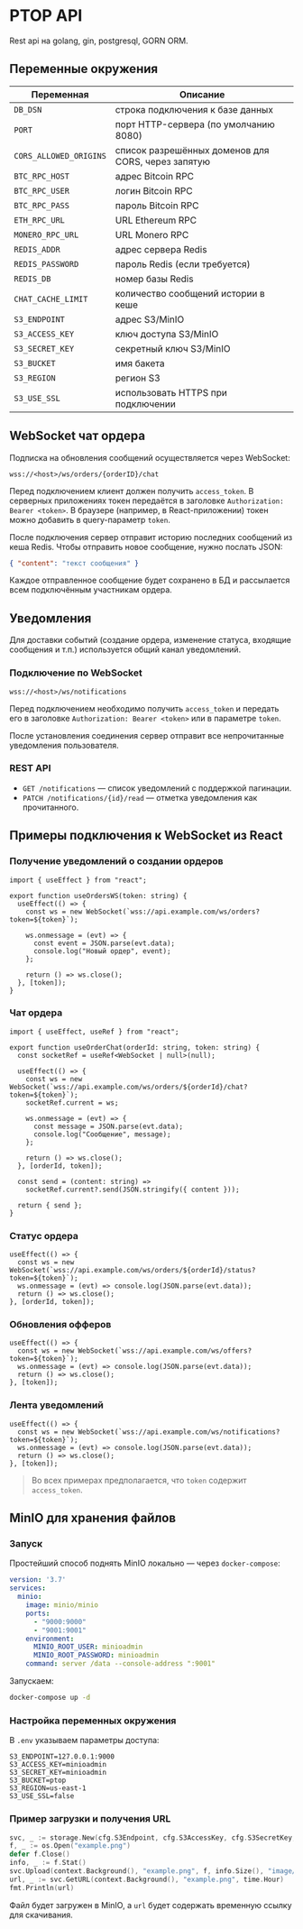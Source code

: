 # PTOP API

Rest api на golang, gin, postgresql, GORN ORM.

## Переменные окружения

| Переменная | Описание |
|------------|----------|
| `DB_DSN` | строка подключения к базе данных |
| `PORT` | порт HTTP-сервера (по умолчанию 8080) |
| `CORS_ALLOWED_ORIGINS` | список разрешённых доменов для CORS, через запятую |
| `BTC_RPC_HOST` | адрес Bitcoin RPC |
| `BTC_RPC_USER` | логин Bitcoin RPC |
| `BTC_RPC_PASS` | пароль Bitcoin RPC |
| `ETH_RPC_URL` | URL Ethereum RPC |
| `MONERO_RPC_URL` | URL Monero RPC |
| `REDIS_ADDR` | адрес сервера Redis |
| `REDIS_PASSWORD` | пароль Redis (если требуется) |
| `REDIS_DB` | номер базы Redis |
| `CHAT_CACHE_LIMIT` | количество сообщений истории в кешe |
| `S3_ENDPOINT` | адрес S3/MinIO |
| `S3_ACCESS_KEY` | ключ доступа S3/MinIO |
| `S3_SECRET_KEY` | секретный ключ S3/MinIO |
| `S3_BUCKET` | имя бакета |
| `S3_REGION` | регион S3 |
| `S3_USE_SSL` | использовать HTTPS при подключении |

## WebSocket чат ордера

Подписка на обновления сообщений осуществляется через WebSocket:

```
wss://<host>/ws/orders/{orderID}/chat
```

Перед подключением клиент должен получить `access_token`.
В серверных приложениях токен передаётся в заголовке `Authorization: Bearer <token>`.
В браузере (например, в React-приложении) токен можно добавить в query-параметр `token`.

После подключения сервер отправит историю последних сообщений из кеша Redis. Чтобы отправить новое сообщение, нужно послать JSON:

```json
{ "content": "текст сообщения" }
```

Каждое отправленное сообщение будет сохранено в БД и рассылается всем подключённым участникам ордера.
## Уведомления

Для доставки событий (создание ордера, изменение статуса, входящие сообщения и т.п.) используется общий канал уведомлений.

### Подключение по WebSocket

```
wss://<host>/ws/notifications
```

Перед подключением необходимо получить `access_token` и передать его в заголовке `Authorization: Bearer <token>` или в параметре `token`.

После установления соединения сервер отправит все непрочитанные уведомления пользователя.

### REST API

- `GET /notifications` — список уведомлений с поддержкой пагинации.
- `PATCH /notifications/{id}/read` — отметка уведомления как прочитанного.

## Примеры подключения к WebSocket из React

### Получение уведомлений о создании ордеров

```tsx
import { useEffect } from "react";

export function useOrdersWS(token: string) {
  useEffect(() => {
    const ws = new WebSocket(`wss://api.example.com/ws/orders?token=${token}`);

    ws.onmessage = (evt) => {
      const event = JSON.parse(evt.data);
      console.log("Новый ордер", event);
    };

    return () => ws.close();
  }, [token]);
}
```

### Чат ордера

```tsx
import { useEffect, useRef } from "react";

export function useOrderChat(orderId: string, token: string) {
  const socketRef = useRef<WebSocket | null>(null);

  useEffect(() => {
    const ws = new WebSocket(`wss://api.example.com/ws/orders/${orderId}/chat?token=${token}`);
    socketRef.current = ws;

    ws.onmessage = (evt) => {
      const message = JSON.parse(evt.data);
      console.log("Сообщение", message);
    };

    return () => ws.close();
  }, [orderId, token]);

  const send = (content: string) =>
    socketRef.current?.send(JSON.stringify({ content }));

  return { send };
}
```

### Статус ордера

```tsx
useEffect(() => {
  const ws = new WebSocket(`wss://api.example.com/ws/orders/${orderId}/status?token=${token}`);
  ws.onmessage = (evt) => console.log(JSON.parse(evt.data));
  return () => ws.close();
}, [orderId, token]);
```

### Обновления офферов

```tsx
useEffect(() => {
  const ws = new WebSocket(`wss://api.example.com/ws/offers?token=${token}`);
  ws.onmessage = (evt) => console.log(JSON.parse(evt.data));
  return () => ws.close();
}, [token]);
```

### Лента уведомлений

```tsx
useEffect(() => {
  const ws = new WebSocket(`wss://api.example.com/ws/notifications?token=${token}`);
  ws.onmessage = (evt) => console.log(JSON.parse(evt.data));
  return () => ws.close();
}, [token]);
```

> Во всех примерах предполагается, что `token` содержит `access_token`.


## MinIO для хранения файлов

### Запуск

Простейший способ поднять MinIO локально — через `docker-compose`:

```yaml
version: '3.7'
services:
  minio:
    image: minio/minio
    ports:
      - "9000:9000"
      - "9001:9001"
    environment:
      MINIO_ROOT_USER: minioadmin
      MINIO_ROOT_PASSWORD: minioadmin
    command: server /data --console-address ":9001"
```

Запускаем:

```bash
docker-compose up -d
```

### Настройка переменных окружения

В `.env` указываем параметры доступа:

```env
S3_ENDPOINT=127.0.0.1:9000
S3_ACCESS_KEY=minioadmin
S3_SECRET_KEY=minioadmin
S3_BUCKET=ptop
S3_REGION=us-east-1
S3_USE_SSL=false
```

### Пример загрузки и получения URL

```go
svc, _ := storage.New(cfg.S3Endpoint, cfg.S3AccessKey, cfg.S3SecretKey, cfg.S3Bucket, cfg.S3UseSSL)
f, _ := os.Open("example.png")
defer f.Close()
info, _ := f.Stat()
svc.Upload(context.Background(), "example.png", f, info.Size(), "image/png")
url, _ := svc.GetURL(context.Background(), "example.png", time.Hour)
fmt.Println(url)
```

Файл будет загружен в MinIO, а `url` будет содержать временную ссылку для скачивания.

